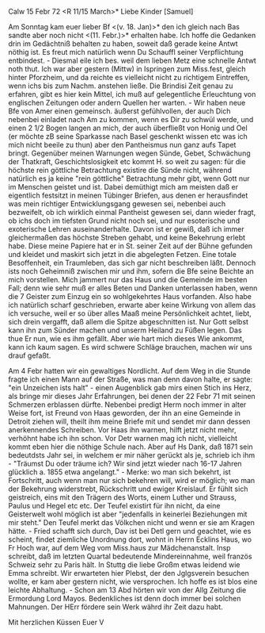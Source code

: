  Calw 15 Febr 72
 <R 11/15 March>*
Liebe Kinder [Samuel]

Am Sonntag kam euer lieber Bf <(v. 18. Jan)>* den ich gleich nach Bas sandte aber noch nicht <(11. Febr.)>* erhalten habe. Ich hoffe die Gedanken drin im Gedächtniß behalten zu haben, soweit daß gerade keine Antwt nöthig ist. Es freut mich natürlich wenn Du Schauffl seiner Verpflichtung entbindest. - Diesmal eile ich bes. weil dem lieben Metz eine schnelle Antwt noth thut. Ich war aber gestern (Mittw) in Ispringen zum Miss.fest, gleich hinter Pforzheim, und da reichte es vielleicht nicht zu richtigem Eintreffen, wenn ichs bis zum Nachm. anstehen ließe. Die Brindisi Zeit genau zu erfahren, gibt es hier kein Mittel, ich muß auf gelegentliche Erleuchtung von englischen Zeitungen oder andern Quellen her warten. - Wir haben neue Bfe von Amer einen gemeinsch. äußerst gefühlvollen, der auch Dich nebenbei einladet nach Am zu kommen, wenn es Dir zu schwül werde, und einen 2 1/2 Bogen langen an mich, der auch überfließt von Honig und Oel (er möchte zB seine Sparkasse nach Basel geschenkt wissen etc was ich mich nicht beeile zu thun) aber den Pantheismus nun ganz aufs Tapet bringt. Gegenüber meinen Warnungen wegen Sünde, Gebet, Schwächung der Thatkraft, Geschichtslosigkeit etc kommt H. so weit zu sagen: für die höchste rein göttliche Betrachtung existire die Sünde nicht, während natürlich es ja keine "rein göttliche" Betrachtung mehr gibt, wenn Gott nur im Menschen geistet und ist. Dabei demüthigt mich am meisten daß er eigentlich festsitzt in meinen Tübinger Briefen, aus denen er herausfindet was mein richtiger Entwicklungsgang gewesen sei, nebenbei auch bezweifelt, ob ich wirklich einmal Pantheist gewesen sei, dann wieder fragt, ob ichs doch im tiefsten Grund nicht noch sei, und nur esoterische und exoterische Lehren auseinanderhalte. Davon ist er gewiß, daß ich immer gleichermaßen das höchste Streben gehabt, und keine Bekehrung erlebt habe. Diese meine Papiere hat er in St. seiner Zeit auf der Bühne gefunden und kleidet und maskirt sich jetzt in die abgelegten Fetzen. Eine totale Besoffenheit, ein Traumleben, das sich gar nicht beschreiben läßt. Dennoch ists noch Geheimniß zwischen mir und ihm, sofern die Bfe seine Beichte an mich vorstellen. Mich jammert nur das Haus und die Gemeinde im besten Fall; denn wie sehr muß er alles Beten und Danken unterlassen haben, wenn die 7 Geister zum Einzug ein so wohlgekehrtes Haus vorfanden. Also habe ich natürlich scharf geschrieben, erwarte aber keine Wirkung von allem das ich versuche, weil er so über alles Maaß meine Persönlichkeit achtet, liebt, sich drein vergafft, daß allem die Spitze abgeschnitten ist. Nur Gott selbst kann ihn zum Sünder machen und unserm Heiland zu Füßen legen. Das thue Er nun, wie es ihm gefällt. Aber wie hart mich dieses Wie ankommt, kann ich kaum sagen. Es wird schwere Schläge brauchen, machen wir uns drauf gefaßt.

Am 4 Febr hatten wir ein gewaltiges Nordlicht. Auf dem Weg in die Stunde fragte ich einen Mann auf der Straße, was man denn davon halte, er sagte: "ein Unzeichen ists halt" - einen Augenblick gab mirs einen Stich ins Herz, als bringe mir dieses Jahr Erfahrungen, bei denen der 22 Febr 71 mit seinen Schmerzen erblassen dürfte. Nebenbei predigt Herm noch immer in alter Weise fort, ist Freund von Haas geworden, der ihn an eine Gemeinde in Detroit ziehen will, theilt ihm meine Briefe mit und sendet mir dann dessen anerkennendes Schreiben. Vor Haas ihn warnen, hilft jetzt nicht mehr, verhöhnt habe ich ihn schon. Vor Detr warnen mag ich nicht, vielleicht kommt eben hier die nöthige Schule nach. Aber auf Hs Dank, daß 1871 sein bedeutdsts Jahr sei, in welchem er mir näher gerückt als je, schrieb ich ihm - "Träumst Du oder träume ich? Wir sind jetzt wieder nach 16-17 Jahren glücklich a. 1855 etwa angelangt." - Merke: wo man sich bekehrt, ist Fortschritt, auch wenn man nur sich bekehren will, wird er möglich; wo man der Bekehrung widerstrebt, Rückschritt und ewiger Kreislauf. Er fühlt sich geistreich, eins mit den Trägern des Worts, einem Luther und Strauss, Paulus und Hegel etc etc. Der Teufel existirt für ihn nicht, da eine Geisterwelt wohl möglich ist aber "jedenfalls in keinerlei Beziehungen mit mir steht." Den Teufel merkt das Völkchen nicht und wenn er sie am Kragen hätte. - Fried schafft sich durch, Dav ist bei Detl gern und geachtet, wie es scheint, findet ziemliche Unordnung dort, wohnt in Herrn Ecklins Haus, wo Fr Hoch war, auf dem Weg vom Miss.haus zur Mädchenanstalt. Insp schreibt, daß im letzten Quartal bedeutende Mindereinnahme, weil französ Schweiz sehr zu Paris hält. In Stuttg die liebe Großm etwas leidend wie Emma schreibt. Wir erwarteten hier Plebst, der den Jglgsverein besuchen wollte, er kam aber gestern nicht, wie versprochen. Ich hoffe es ist blos eine leichte Abhaltung. - Schon am 13 Abd hörten wir von der Allg Zeitung die Ermordung Lord Mayos. Bedenkliches ist denn doch immer bei solchen Mahnungen. Der HErr fördere sein Werk währd ihr Zeit dazu habt.

 Mit herzlichen Küssen Euer V
